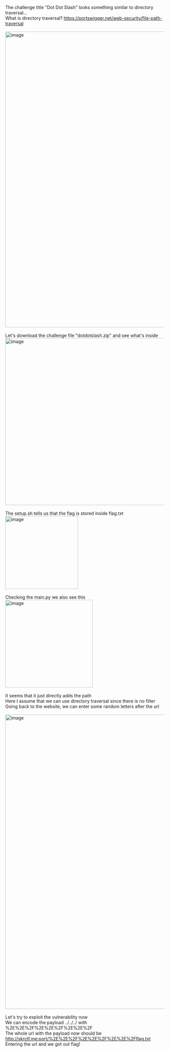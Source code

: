 The challenge title "Dot Dot Slash" looks something similar to directory traversal...
<br>What is directory traversal? https://portswigger.net/web-security/file-path-traversal<br>
<br><img width="931" alt="image" src="https://user-images.githubusercontent.com/79892065/174482944-0f2d26a0-8c05-4147-96aa-20d4810bdc6c.png"><br>
<br>Let's download the challenge file "dotdotslash.zip" and see what's inside
<br><img width="526" alt="image" src="https://user-images.githubusercontent.com/79892065/174483045-e38e83a6-68c0-42fe-83f7-5d0a11ba49d4.png"><br>
<br>The setup.sh tells us that the flag is stored inside flag.txt
<br><img width="230" alt="image" src="https://user-images.githubusercontent.com/79892065/174483075-c9d4af7b-4a86-4596-93db-ea19f7bde874.png"><br>
<br>Checking the main.py we also see this
<br><img width="276" alt="image" src="https://user-images.githubusercontent.com/79892065/174483121-526b41f7-2803-4ce7-a904-03ad61274aa8.png"><br>
<br>It seems that it just directly adds the path
<br>Here I assume that we can use directory traversal since there is no filter
<br>Going back to the website, we can enter some random letters after the url<br>
<br><img width="927" alt="image" src="https://user-images.githubusercontent.com/79892065/174482992-5b771d75-bbd0-4c70-952f-10cdbbe5752e.png"><br>
<br>Let's try to exploit the vulnerability now
<br>We can encode the payload ../../../ with %2E%2E%2F%2E%2E%2F%2E%2E%2F
<br>The whole url with the payload now should be http://skrctf.me:port/%2E%2E%2F%2E%2E%2F%2E%2E%2Fflag.txt
<br>Entering the url and we got out flag!
